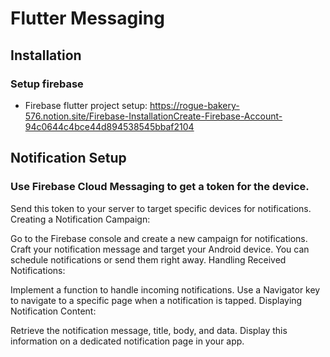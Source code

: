 # Flutter Messaging

## Installation

### Setup firebase

- Firebase flutter project setup: https://rogue-bakery-576.notion.site/Firebase-InstallationCreate-Firebase-Account-94c0644c4bce44d894538545bbaf2104

## Notification Setup

### Use Firebase Cloud Messaging to get a token for the device.
Send this token to your server to target specific devices for notifications.
Creating a Notification Campaign:

Go to the Firebase console and create a new campaign for notifications.
Craft your notification message and target your Android device.
You can schedule notifications or send them right away.
Handling Received Notifications:

Implement a function to handle incoming notifications.
Use a Navigator key to navigate to a specific page when a notification is tapped.
Displaying Notification Content:

Retrieve the notification message, title, body, and data.
Display this information on a dedicated notification page in your app.